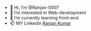 - 👋 Hi, I’m @Ranjan-0007
- 👀 I’m interested in Web-development
- 🌱 I’m currently learning front-end
- 📫 MY Linkedin <a class="badge-base__link LI-simple-link" href="https://in.linkedin.com/in/ranjan-kumar-5b2418226?trk=profile-badge">Ranjan Kumar</a>

<!---
Ranjan-0007/Ranjan-0007 is a ✨ special ✨ repository because its `README.md` (this file) appears on your GitHub profile.
You can click the Preview link to take a look at your changes.
--->
